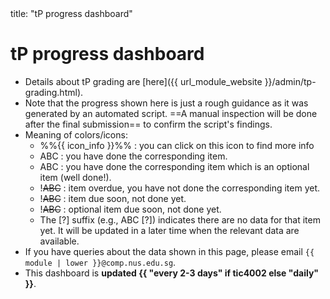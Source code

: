 <frontmatter>
title: "tP progress dashboard"
</frontmatter>
<p/>

<h1 class="display-4">tP progress dashboard</h1>

<box>

* Details about tP grading are [here]({{ url_module_website }}/admin/tp-grading.html).
* Note that the progress shown here is just a rough guidance as it was generated by an automated script. ==A manual inspection will be done after the final submission== to confirm the script's findings.
* Meaning of colors/icons:
  * %%{{ icon_info }}%% : you can click on this icon to find more info
  * <span class="badge badge-success">ABC</span> : you have done the corresponding item.
  * <span class="badge badge-info">ABC</span> : you have done the corresponding item which is an optional item (well done!).
  * <span class="badge badge-danger">!~~ABC~~</span> : item overdue, you have not done the corresponding item yet.
  * <span class="badge badge-dark">!~~ABC~~</span> : item due soon, not done yet.
  * <span class="badge badge-secondary">!~~ABC~~</span> : optional item due soon, not done yet.
  * The [?] suffix (e.g., <span class="badge badge-dark">ABC [?]</span>) indicates there are no data for that item yet. It will be updated in a later time when the relevant data are available.
* If you have queries about the data shown in this page, please email `{{ module | lower }}@comp.nus.edu.sg`.
* This dashboard is **updated {{ "every 2-3 days" if tic4002 else "daily" }}**.
</box>

<include src="{{ module | lower }}/tp-progress-table.mbdf" />
